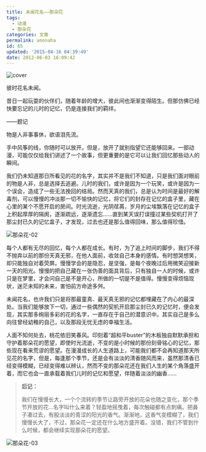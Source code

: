 ```yaml
---
title: 未闻花名——那朵花
tags:
  - 动漫
  - 那朵花
categories: 文章
permalink: anonaha
id: 65
updated: '2015-04-16 04:39:49'
date: 2012-06-03 16:09:42
---
```


![cover](https://cat.yufan.me/cats/011925v14.jpg)

彼时花名未闻。

昔日一起玩耍的伙伴们，随着年龄的增大，彼此间也渐渐变得陌生。但那仿佛已经快要忘记的儿时的记忆，仍是连接我们的羁绊。

——题记

<!--more-->

物是人非事事休，欲语泪先流。

手中风筝的线，你随时可以放开。但是，放开了就别指望它还能够回来。一部动漫，可能仅仅给我们讲述了一个故事，但更重要的是它可以让我们回忆那些动人的瞬间。

我们仍未知道那日所看见的花的名字，其实并不是我们不知道，只是我们面对眼前的物是人非，总是选择去逃避。儿时的我们，或许是因为一个玩笑，或许是因为一个误会，造成了一些无法挽回的结局。然而天真的我们，总是认为时间是最好的解毒剂，可以慢慢的冲淡那一切不愉快的记忆，将它们的封存在记忆的盒子里，藏在心里的某个不愿开启的房间。时光流逝，光阴荏苒，岁月的尘埃飘落在记忆的盒子上积起厚厚的隔阂，逐渐疏远，逐渐遗忘……直到某天误打误撞过某些契机打开了那尘封已久的记忆盒子，才发现，过去也还是那么值得回味，那么值得珍惜。

![那朵花-02](https://cat.yufan.me/cats/011925HkK.jpg)

每个人都有无尽的回忆，每个人都在成长。有时，为了追上时间的脚步，我们不得不抛弃以前的那份天真无邪，在他人面前，收敛自己本身的感情。有时想哭想笑，却只能独自对着荧屏。慢慢学会的是隐忍，是坚强，是每个夜晚过后用微笑迎接新一天的阳光。慢慢的把自己藏在一张伪善的面具背后，只有独自一人的时候，或许只是在梦里，才会问自己是不是开心，所做的一切是不是值得。慢慢变得烦恼现状，迷茫未知的未来，害怕前方命途多舛。

未闻花名，也许我们只是将那最童真、最天真无邪的记忆都埋藏在了内心的最深处。当我们能够放下一切，通过一些偶然的契机开启那尘封已久的记忆时，便会发现，其实那多绚丽多彩的花的名字，一直存在于自己的潜意识中。其实自己是多么向往曾经幼稚的自己，以及那段无忧无虑的幸福生活。

人面不知何处去，桃花依旧笑春风。印刻着“超和平buster”的木板独自默默承担和守护着那朵花的愿望，即使时光流逝，不变的是小时候的那份刻骨铭心的记忆，那些现在看来荒谬的愿望。在漫漫成长的人生道路上，可能我们都不会再知道那天所见花的名字，但是，每逢那个季节，还是会有淡淡的清香随风而来，虽然那清香已经变得模糊，已经变得难以辨认，然而不变的那朵花还在我们人生的某个角落盛开着，而它也会一直承载着我们儿时的记忆和愿望，伴随着淡淡的幽香……

>**后记：**
>
>我们在慢慢长大，一个个流转的季节让路旁开放的花朵也随之变化，那个季节开放的花…名字叫什么来着？轻盈地摇曳着，每次触碰都有点刺痛。把鼻子凑过去，有股淡淡的青涩的阳光的香气。渐渐地，这香气变模糊了，我们慢慢长大了，不过，那朵花一定还在什么地方盛开着。没错，我们不管到什么时候，都会继续实现那朵花的愿望。

![那朵花-03](https://cat.yufan.me/cats/011925Xbx.jpg)
